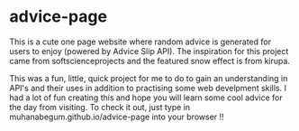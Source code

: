 # advice-page

This is a cute one page website where random advice is generated for users to enjoy (powered by Advice Slip API). 
The inspiration for this project came from softscienceprojects and the featured snow effect is from kirupa. 

This was a fun, little, quick project for me to do to gain an understanding in API's and their uses in addition to practising some web develpment skills. 
I had a lot of fun creating this and hope you will learn some cool advice for the day from visiting. 
To check it out, just type in muhanabegum.github.io/advice-page into your browser !! 
